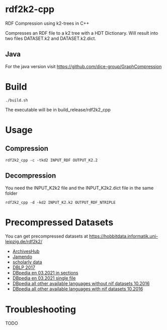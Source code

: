 # rdf2k2-cpp
RDF Compression using k2-trees in C++

Compresses an RDF file to a k2 tree with a HDT Dictionary. Will result into two files DATASET.k2 and DATASET.k2.dict.

## Java

For the java version visit https://github.com/dice-group/GraphCompression

# Build

```
./build.sh
```
The executable will be in build_release/rdf2k2_cpp 

# Usage

## Compression

```
rdf2k2_cpp -c -tkd2 INPUT_RDF OUTPUT_K2.2
```

## Decompression
You need the INPUT_K2k2 file and the INPUT_K2k2.dict file in the same folder

```
rdf2k2_cpp -d -kd2 INPUT_K2.k2 OUTPUT_RDF_NTRIPLE
```

# Precompressed Datasets

You can get precompressed datasets at https://hobbitdata.informatik.uni-leipzig.de/rdf2k2/

* [ArchivesHub](https://hobbitdata.informatik.uni-leipzig.de/rdf2k2/archiveshub/)
* [Jamendo](https://hobbitdata.informatik.uni-leipzig.de/rdf2k2/jamendo/)
* [scholarly data](https://hobbitdata.informatik.uni-leipzig.de/rdf2k2/scholarlydata/)
* [DBLP 2017](https://hobbitdata.informatik.uni-leipzig.de/rdf2k2/dblp-2017/)
* [DBpedia en 03.2021 in sections](https://hobbitdata.informatik.uni-leipzig.de/rdf2k2/dbpedia-03_2021/dbpedia-sections/)
* [DBpedia en 03.2021 single file](https://hobbitdata.informatik.uni-leipzig.de/rdf2k2/dbpedia-03_2021/)
* [DBpedia all other available languages without nif datasets 10.2016](https://hobbitdata.informatik.uni-leipzig.de/rdf2k2/dbpedia-10_2016/)
* [DBpedia all other available languages with nif datasets 10.2016](https://hobbitdata.informatik.uni-leipzig.de/rdf2k2/dbpedia-10_2016-nif/)


# Troubleshooting
TODO
